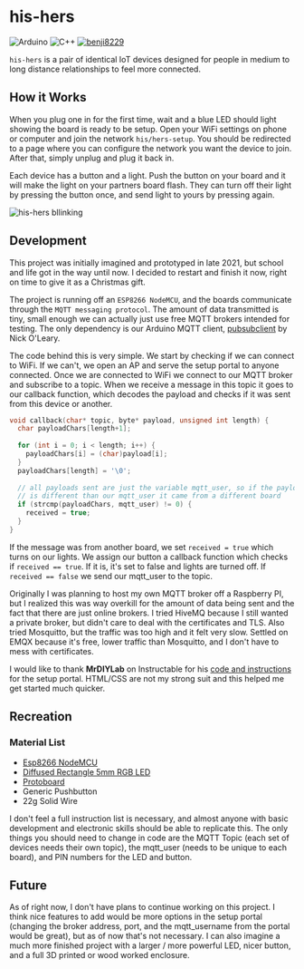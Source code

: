 # his-hers

![Arduino](https://img.shields.io/badge/-Arduino-00979D?style=for-the-badge&logo=Arduino&logoColor=white) ![C++](https://img.shields.io/badge/c++-%2300599C.svg?style=for-the-badge&logo=c%2B%2B&logoColor=white)  [![benji8229](https://img.shields.io/badge/Medium-12100E?style=for-the-badge&logo=medium&logoColor=white) ](https://benji8229.medium.com/)

`his-hers` is a pair of identical IoT devices designed for people in medium to long distance relationships to feel more connected. 

## How it Works

When you plug one in for the first time, wait and a blue LED should light showing the board is ready to be setup. Open your WiFi settings on phone or computer and join the network `his/hers-setup`. You should be redirected to a page where you can configure the network you want the device to join. After that, simply unplug and plug it back in.

Each device has a button and a light. Push the button on your board and it will make the light on your partners board flash. They can turn off their light by pressing the button once, and send light to yours by pressing again.

![his-hers bllinking](https://i.imgur.com/eCxtpzU.gif)

## Development

This project was initially imagined and prototyped in late 2021, but school and life got in the way until now. I decided to restart and finish it now, right on time to give it as a Christmas gift.

The project is running off an `ESP8266 NodeMCU`, and the boards communicate through the `MQTT messaging protocol`. The amount of data transmitted is tiny, small enough we can actually just use free MQTT brokers intended for testing. The only dependency is our Arduino MQTT client, [pubsubclient](https://github.com/knolleary/pubsubclient) by Nick O'Leary.

The code behind this is very simple. We start by checking if we can connect to WiFi. If we can't, we open an AP and serve the setup portal to anyone connected. Once we are connected to WiFi we connect to our MQTT broker and subscribe to a topic. When we receive a message in this topic it goes to our callback function, which decodes the payload and checks if it was sent from this device or another.
```cpp
void callback(char* topic, byte* payload, unsigned int length) {
  char payloadChars[length+1];
  
  for (int i = 0; i < length; i++) {
    payloadChars[i] = (char)payload[i];
  }
  payloadChars[length] = '\0';
  
  // all payloads sent are just the variable mqtt_user, so if the payload 
  // is different than our mqtt_user it came from a different board
  if (strcmp(payloadChars, mqtt_user) != 0) {
    received = true;
  }
}
```
If the message was from another board, we set `received = true` which turns on our lights. We assign our button a callback function which checks if `received == true`. If it is, it's set to false and lights are turned off. If `received == false` we send our mqtt_user to the topic.

Originally I was planning to host my own MQTT broker off a Raspberry PI, but I realized this was way overkill for the amount of data being sent and the fact that there are just online brokers. I tried HiveMQ because I still wanted a private broker, but didn't care to deal with the certificates and TLS. Also tried Mosquitto, but the traffic was too high and it felt very slow. Settled on EMQX because it's free, lower traffic than Mosquitto, and I don't have to mess with certificates.

I would like to thank **MrDIYLab** on Instructable for his [code and instructions](https://www.instructables.com/How-to-Add-a-Setup-Portal-to-ESP8266-Projects/) for the setup portal. HTML/CSS are not my strong suit and this helped me get started much quicker.

## Recreation
### Material List
- [Esp8266 NodeMCU](https://www.amazon.com/HiLetgo-Internet-Development-Wireless-Micropython/dp/B010N1SPRK)
- [Diffused Rectangle 5mm RGB LED](https://www.adafruit.com/product/2739)
- [Protoboard](https://www.amazon.com/dp/B07ZYNWJ1S)
- Generic Pushbutton
- 22g Solid Wire

I don't feel a full instruction list is necessary, and almost anyone with basic development and electronic skills should be able to replicate this. The only things you should need to change in code are the MQTT Topic (each set of devices needs their own topic), the mqtt_user (needs to be unique to each board), and PIN numbers for the LED and button.

## Future

As of right now, I don't have plans to continue working on this project. I think nice features to add would be more options in the setup portal (changing the broker address, port, and the mqtt_username from the portal would be great), but as of now that's not necessary. I can also imagine a much more finished project with a larger / more powerful LED, nicer button, and a full 3D printed or wood worked enclosure.